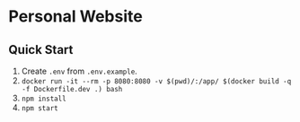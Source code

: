 # Personal Website

## Quick Start
1. Create `.env` from `.env.example`.
1. `docker run -it --rm -p 8080:8080 -v $(pwd)/:/app/ $(docker build -q -f Dockerfile.dev .) bash`
1. `npm install`
1. `npm start`
